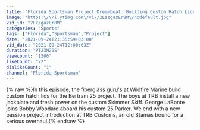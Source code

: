 ```yaml
---
title: "Florida Sportsman Project Dreamboat: Building Custom Hatch Lids & Jack Plate Install Tips [2021]"
image: "https:\/\/i.ytimg.com\/vi\/2LzzgazEr8M\/hqdefault.jpg"
vid_id: "2LzzgazEr8M"
categories: "Sports"
tags: ["Florida","Sportsman","Project"]
date: "2021-09-24T21:35:59+03:00"
vid_date: "2021-09-24T12:00:03Z"
duration: "PT23M29S"
viewcount: "1306"
likeCount: "72"
dislikeCount: "1"
channel: "Florida Sportsman"
---
```

{% raw %}In this episode, the fiberglass guru's at Wildfire Marine build custom hatch lids for the Bertram 25 project. The boys at TRB install a new jackplate and fresh power on the custom Skimmer Skiff. George LaBonte joins Bobby Woodard aboard his custom 25 Parker. We end with a new passion project introduction at TRB Customs, an old Stamas bound for a serious overhaul.{% endraw %}
